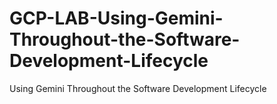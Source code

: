 # GCP-LAB-Using-Gemini-Throughout-the-Software-Development-Lifecycle
Using Gemini Throughout the Software Development Lifecycle
